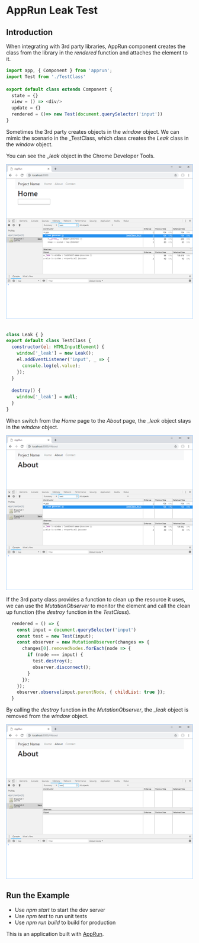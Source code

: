 # AppRun Leak Test

## Introduction

When integrating with 3rd party libraries, AppRun component creates the class from the library in the _rendered_ function and attaches the element to it.

```javascript
import app, { Component } from 'apprun';
import Test from './TestClass'

export default class extends Component {
  state = {}
  view = () => <div/>
  update = {}
  rendered = ()=> new Test(document.querySelector('input'))
}
```

Sometimes the 3rd party creates objects in the _window_ object. We can mimic the scenario in the _TestClass, which class creates the _Leak_ class in the _window_ object.

You can see the __leak_ object in the Chrome Developer Tools.

![](0.png)

```javascript

class Leak { }
export default class TestClass {
  constructor(el: HTMLInputElement) {
    window['_leak'] = new Leak();
    el.addEventListener('input', _ => {
      console.log(el.value);
    });
  }

  destroy() {
    window['_leak'] = null;
  }
}
```

When switch from the _Home_ page to the _About_ page, the __leak_ object stays in the _window_ object.

![](5.png)

If the 3rd party class provides a function to clean up the resource it uses, we can use the _MutationObserver_ to monitor the element and call the clean up function (the _destroy_ function in the _TestClass_).


```javascript
  rendered = () => {
    const input = document.querySelector('input')
    const test = new Test(input);
    const observer = new MutationObserver(changes => {
      changes[0].removedNodes.forEach(node => {
        if (node === input) {
          test.destroy();
          observer.disconnect();
        }
      });
    });
    observer.observe(input.parentNode, { childList: true });
  }
```

By calling the _destroy_ function in the _MutationObserver_, the __leak_ object is removed from the _window_ object.

![](4.png)


## Run the Example
* Use _npm start_ to start the dev server
* Use _npm test_ to run unit tests
* Use _npm run build_ to build for production

This is an application built with [AppRun](https://github.com/yysun/apprun).